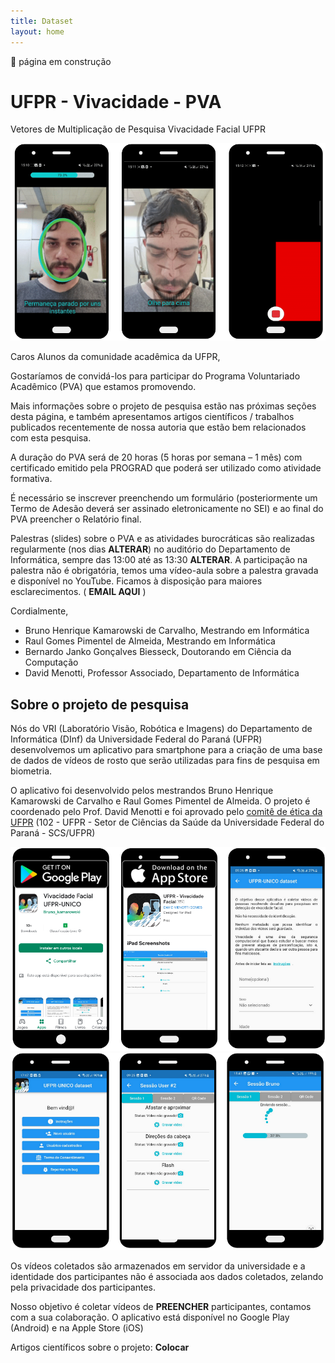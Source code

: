 ```yaml
---
title: Dataset
layout: home
---
```


🚧 página em construção
# UFPR - Vivacidade - PVA
Vetores de Multiplicação de Pesquisa
Vivacidade Facial UFPR

![](/assets/images/dataset3.png)

Caros Alunos da comunidade acadêmica da UFPR,

Gostaríamos de convidá-los para participar do Programa Voluntariado Acadêmico (PVA) que estamos promovendo.

Mais informações sobre o projeto de pesquisa estão nas próximas seções desta página, e também apresentamos artigos científicos / trabalhos publicados recentemente de nossa autoria que estão bem relacionados com esta pesquisa.

A duração do PVA será de 20 horas (5 horas por semana – 1 mês) com certificado emitido pela PROGRAD que poderá ser utilizado como atividade formativa.

É necessário se inscrever preenchendo um formulário (posteriormente um Termo de Adesão deverá ser assinado eletronicamente no SEI) e ao final do PVA preencher o Relatório final.

Palestras (slides) sobre o PVA e as atividades burocráticas são realizadas regularmente (nos dias **ALTERAR**) no auditório do Departamento de Informática, sempre das 13:00 até as 13:30 **ALTERAR**.
A participação na palestra não é obrigatória, temos uma vídeo-aula sobre a palestra gravada e disponível no YouTube.
Ficamos à disposição para maiores esclarecimentos. ( **EMAIL AQUI** )

Cordialmente,
- Bruno Henrique Kamarowski de Carvalho, Mestrando em Informática
- Raul Gomes Pimentel de Almeida, Mestrando em Informática
- Bernardo Janko Gonçalves Biesseck, Doutorando em Ciência da Computação
- David Menotti, Professor Associado, Departamento de Informática

## Sobre o projeto de pesquisa
Nós do VRI (Laboratório Visão, Robótica e Imagens) do Departamento de Informática (DInf) da Universidade Federal do Paraná (UFPR) desenvolvemos um aplicativo para smartphone para a criação de uma base de dados de vídeos de rosto que serão utilizadas para fins de pesquisa em biometria.

O aplicativo foi desenvolvido pelos mestrandos Bruno Henrique Kamarowski de Carvalho e Raul Gomes Pimentel de Almeida. O projeto é coordenado pelo Prof. David Menotti e foi aprovado pelo [comitê de ética da UFPR](http://www.saude.ufpr.br/portal/cometica/) (102 - UFPR - Setor de Ciências da Saúde da Universidade Federal do Paraná - SCS/UFPR)

![](/assets/images/dataset1.png)
![](/assets/images/dataset2.png)

Os vídeos coletados são armazenados em servidor da universidade e a identidade dos participantes não é associada aos dados coletados, zelando pela privacidade dos participantes.

Nosso objetivo é coletar vídeos de **PREENCHER** participantes, contamos com a sua colaboração. O aplicativo está disponível no Google Play (Android) e na Apple Store (iOS)

Artigos científicos sobre o projeto:
**Colocar**
